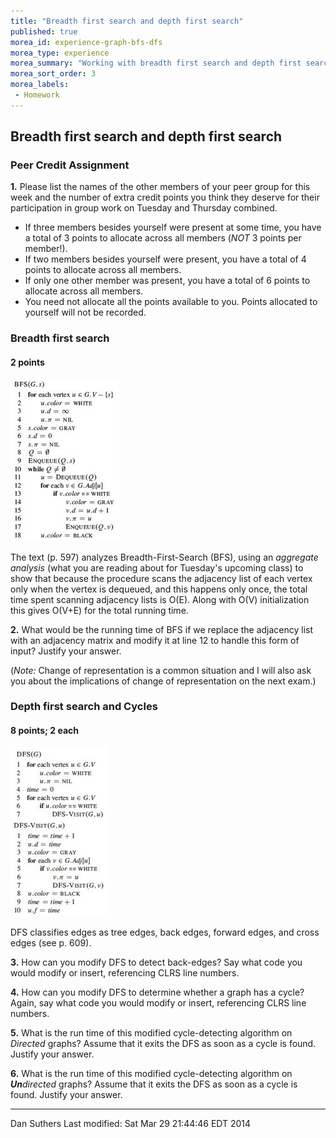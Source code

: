 ```yaml
---
title: "Breadth first search and depth first search"
published: true
morea_id: experience-graph-bfs-dfs
morea_type: experience
morea_summary: "Working with breadth first search and depth first search"
morea_sort_order: 3
morea_labels:
 - Homework
---
```



## Breadth first search and depth first search

### Peer Credit Assignment

**1.** Please list the names of the other members of your peer group for this week and the number of extra credit points you think they deserve for their participation in group work on Tuesday and Thursday combined.

  * If three members besides yourself were present at some time, you have a total of 3 points to allocate across all members (_NOT_ 3 points per member!).
  * If two members besides yourself were present, you have a total of 4 points to allocate across all members.
  * If only one other member was present, you have a total of 6 points to allocate across all members.
  * You need not allocate all the points available to you. Points allocated to yourself will not be recorded.

### Breadth first search

#### 2 points

![](fig/pseudocode-BFS-Smaller.jpg)

The text (p. 597) analyzes Breadth-First-Search (BFS), using an _aggregate
analysis_ (what you are reading about for Tuesday's upcoming class) to show
that because the procedure scans the adjacency list of each vertex only when
the vertex is dequeued, and this happens only once, the total time spent
scanning adjacency lists is O(E). Along with O(V) initialization this gives
O(V+E) for the total running time.

**2.** What would be the running time of BFS if we replace the adjacency list with an adjacency matrix and modify it at line 12 to handle this form of input? Justify your answer. 

(_Note:_ Change of representation is a common situation and I will also ask
you about the implications of change of representation on the next exam.)

### Depth first search and Cycles

#### 8 points; 2 each

![](fig/pseudocode-DFS-DFS-Visit.jpg)

DFS classifies edges as tree edges, back edges, forward edges, and cross edges
(see p. 609).

**3.** How can you modify DFS to detect back-edges? Say what code you would modify or insert, referencing CLRS line numbers.

**4.** How can you modify DFS to determine whether a graph has a cycle? Again, say what code you would modify or insert, referencing CLRS line numbers. 

**5.** What is the run time of this modified cycle-detecting algorithm on _Directed_ graphs? Assume that it exits the DFS as soon as a cycle is found. Justify your answer.

**6.** What is the run time of this modified cycle-detecting algorithm on _**Un**directed_ graphs? Assume that it exits the DFS as soon as a cycle is found. Justify your answer. 

* * *

Dan Suthers Last modified: Sat Mar 29 21:44:46 EDT 2014

